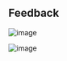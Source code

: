 ## Feedback

![image](https://github.com/user-attachments/assets/385b4e12-b225-49f5-96bc-f94a5d58c086)

![image](https://github.com/user-attachments/assets/10cdb3c1-f1f4-4af5-8301-6c4a0b988081)
